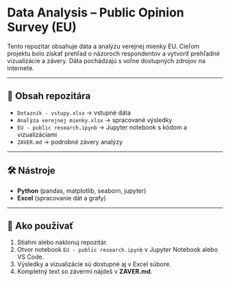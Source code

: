 # Data Analysis – Public Opinion Survey (EU)

Tento repozitár obsahuje dáta a analýzu verejnej mienky EU.
Cieľom projektu bolo získať prehľad o názoroch respondentov a vytvoriť prehľadné vizualizácie a závery.
Dáta pochádzajú s voľne dostupných zdrojov na internete. 

---

## 📂 Obsah repozitára
- `Dotazník - vstupy.xlsx` → vstupné dáta  
- `Analýza verejnej mienky.xlsx` → spracované výsledky  
- `EU - public research.ipynb` → Jupyter notebook s kódom a vizualizáciami  
- `ZAVER.md` → podrobné závery analýzy  

---

## 🛠️ Nástroje
- **Python** (pandas, matplotlib, seaborn, jupyter)  
- **Excel** (spracovanie dát a grafy)  

---

## 📝 Ako používať
1. Stiahni alebo naklonuj repozitár.  
2. Otvor notebook `EU - public research.ipynb` v Jupyter Notebook alebo VS Code.  
3. Výsledky a vizualizácie sú dostupné aj v Excel súbore.  
4. Kompletný text so závermi nájdeš v **ZAVER.md**.
